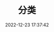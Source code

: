 ---
title: 分类
date: 2022-12-23 17:37:42
type: "categories"
top_img: "https://figure.pages.dev/img/index_img.jpg"
---